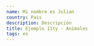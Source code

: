 ```yaml
---
name: Mi nombre es Julian
country: Pais
description: Descripción
title: Ejemplo 11ty - Animales
tags: es
---
```

